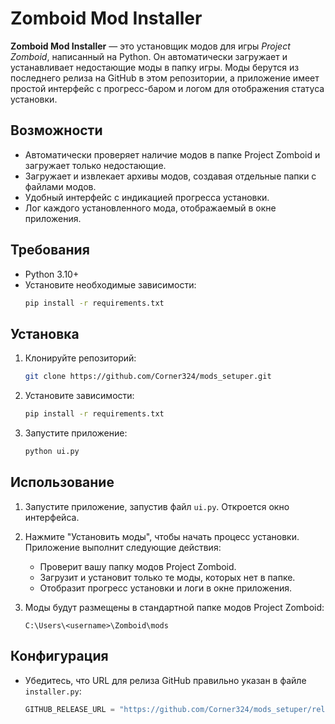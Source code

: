 # Zomboid Mod Installer

**Zomboid Mod Installer** — это установщик модов для игры *Project Zomboid*, написанный на Python. Он автоматически загружает и устанавливает недостающие моды в папку игры. Моды берутся из последнего релиза на GitHub в этом репозитории, а приложение имеет простой интерфейс с прогресс-баром и логом для отображения статуса установки.

## Возможности
- Автоматически проверяет наличие модов в папке Project Zomboid и загружает только недостающие.
- Загружает и извлекает архивы модов, создавая отдельные папки с файлами модов.
- Удобный интерфейс с индикацией прогресса установки.
- Лог каждого установленного мода, отображаемый в окне приложения.

## Требования
- Python 3.10+
- Установите необходимые зависимости:
  ```bash
  pip install -r requirements.txt
  ```

## Установка

1. Клонируйте репозиторий:
   ```bash
   git clone https://github.com/Corner324/mods_setuper.git
   ```
2. Установите зависимости:
   ```bash
   pip install -r requirements.txt
   ```

3. Запустите приложение:
   ```bash
   python ui.py
   ```

## Использование

1. Запустите приложение, запустив файл `ui.py`. Откроется окно интерфейса.
2. Нажмите "Установить моды", чтобы начать процесс установки. Приложение выполнит следующие действия:
   - Проверит вашу папку модов Project Zomboid.
   - Загрузит и установит только те моды, которых нет в папке.
   - Отобразит прогресс установки и логи в окне приложения.
   
3. Моды будут размещены в стандартной папке модов Project Zomboid:
   ```
   C:\Users\<username>\Zomboid\mods
   ```

## Конфигурация

- Убедитесь, что URL для релиза GitHub правильно указан в файле `installer.py`:
   ```python
   GITHUB_RELEASE_URL = "https://github.com/Corner324/mods_setuper/releases/tag/v.1.0.0"
   ```
